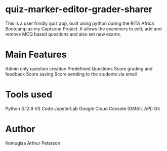 # quiz-marker-editor-grader-sharer
This is a user frindly quiz app, built using python during the RITA Africa Bootcamp as my Captsone Project.
It allows the examiners to edit; add and remove MCQ based questions and also set new exams.

# Main Features
Admin only question creation
Predefined Questions
Score grading and feedback
Score saving
Score sending to the students via email

# Tools used
Python 3.12.9
VS Code
JupyterLab
Google Cloud Console (GMAIL API)
Git

# Author
Komugisa Arthur Peterson

